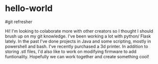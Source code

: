 # hello-world
#git refresher

Hi! I'm looking to colaborate more with other creators so I thought I should brush up on my git knowledge. I've been working a lot with python/ Flask lately. In the past I've done projects in Java and some scripting, mostly in powershell and bash. I've recently purchased a 3d printer. In addition to storing .stl files, I'd also like to work on modifying firmware to add funtionality. Hopefully we can work together and create something cool! 
